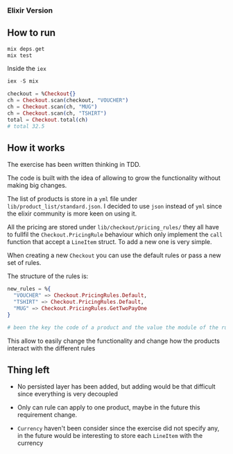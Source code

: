 ### Elixir Version

## How to run

```elixir
mix deps.get
mix test
```

Inside the `iex`

```elixir
iex -S mix

checkout = %Checkout{}
ch = Checkout.scan(checkout, "VOUCHER")
ch = Checkout.scan(ch, "MUG")
ch = Checkout.scan(ch, "TSHIRT")
total = Checkout.total(ch)
# total 32.5
```


## How it works

The exercise has been written thinking in TDD.

The code is built with the idea of allowing to grow the functionality without making big changes.

The list of products is store in a `yml` file under `lib/product_list/standard.json`. I decided to use `json` instead of `yml` since the elixir community is more keen on using it.

All the pricing are stored under `lib/checkout/pricing_rules/` they all have to fullfil the `Checkout.PricingRule` behaviour which only implement the `call` function that accept a `LineItem` struct. To add a new one is very simple.

When creating a new `Checkout` you can use the default rules or pass a new set of rules.

The structure of the rules is:

```elixir
new_rules = %{
  "VOUCHER" => Checkout.PricingRules.Default,
  "TSHIRT" => Checkout.PricingRules.Default,
  "MUG" => Checkout.PricingRules.GetTwoPayOne
}

# been the key the code of a product and the value the module of the rule
```

This allow to easily change the functionality and change how the products interact with the different rules

## Thing left

- No persisted layer has been added, but adding would be that difficult since everything is very decoupled

- Only can rule can apply to one product, maybe in the future this requirement change.

- `Currency` haven't been consider since the exercise did not specify any, in the future would be interesting to store each `LineItem` with the currency
